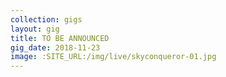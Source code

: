 ```yaml
---
collection: gigs
layout: gig
title: TO BE ANNOUNCED
gig_date: 2018-11-23
image: :SITE_URL:/img/live/skyconqueror-01.jpg
---
```


